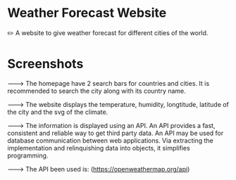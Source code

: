 # Weather Forecast Website
✏️ A website to give weather forecast for different cities of the world.

# Screenshots 

---> The homepage have 2 search bars for countries and cities. It is recommended to search the city along with its country name.



---> The website displays the temperature, humidity, longtitude, latitude of the city and the svg of the climate.


---> The information is displayed using an API. An API provides a fast, consistent and reliable way to get third party data. An API may be used for database communication between web applications. Via extracting the implementation and relinquishing data into objects, it simplifies programming.

---> The API been used is: (https://openweathermap.org/api)
